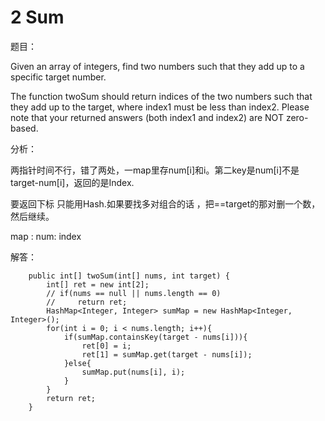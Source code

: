 # 2 Sum

题目：

Given an array of integers, find two numbers such that they add up to a specific target number.

The function twoSum should return indices of the two numbers such that they add up to the target, where index1 must be less than index2. Please note that your returned answers \(both index1 and index2\) are NOT zero-based.

分析：

两指针时间不行，错了两处，一map里存num\[i\]和i。第二key是num\[i\]不是target-num\[i\]，返回的是Index.

要返回下标 只能用Hash.如果要找多对组合的话 ，把==target的那对删一个数，然后继续。

map : num: index

解答：

```text
    public int[] twoSum(int[] nums, int target) {
        int[] ret = new int[2];
        // if(nums == null || nums.length == 0)
        //     return ret;
        HashMap<Integer, Integer> sumMap = new HashMap<Integer, Integer>();
        for(int i = 0; i < nums.length; i++){
            if(sumMap.containsKey(target - nums[i])){
                ret[0] = i;
                ret[1] = sumMap.get(target - nums[i]);
            }else{
                sumMap.put(nums[i], i);
            }
        }
        return ret;
    }
```


